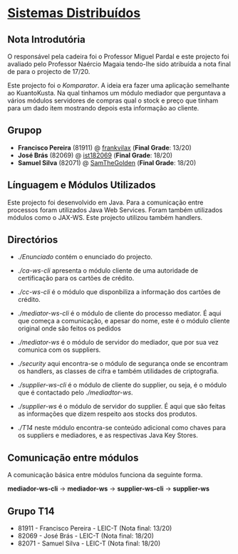 # [Sistemas Distribuídos](https://fenix.tecnico.ulisboa.pt/disciplinas/SDis15111326/2016-2017/2-semestre)

## Nota Introdutória

O responsável pela cadeira foi o Professor Miguel Pardal e este projecto foi avaliado pelo Professor Naércio Magaia tendo-lhe sido atribuída a nota final de para o projecto de 17/20.

Este projecto foi o *Komparator*. A ideia era fazer uma aplicação semelhante ao KuantoKusta. Na qual tinhamos um módulo mediador que perguntava a vários módulos servidores de compras qual o stock e preço que tinham para um dado item mostrando depois esta informação ao cliente.

## Grupop

- **Francisco Pereira** (81911) @ [frankvilax](https://github.com/frankvilax)  (**Final Grade**: 13/20)
- **José Brás** (82069) @ [ist182069](https://github.com/ist182069) (**Final Grade**: 18/20)
- **Samuel Silva** (82071) @ [SamTheGolden](https://github.com/SamTheGolden) (**Final Grade**: 18/20)

## Línguagem e Módulos Utilizados

Este projecto foi desenvolvido em Java. Para a comunicação entre processos foram utilizados Java Web Services. Foram também utilizados módulos como o JAX-WS. Este projecto utilizou também handlers.

## Directórios

- *./Enunciado* contém o enunciado do projecto.

- *./ca-ws-cli* apresenta o módulo cliente de uma autoridade de certificação para os cartões de crédito.

- *./cc-ws-cli* é o módulo que disponbiliza a informação dos cartões de crédito.

- *./mediator-ws-cli* é o módulo de cliente do processo mediator. É aqui que começa a comunicação, e apesar do nome, este é o módulo cliente original onde são feitos os pedidos

- *./mediator-ws* é o módulo de servidor do mediador, que por sua vez comunica com os suppliers.

- *./security* aqui encontra-se o módulo de segurança onde se encontram os handlers, as classes de cifra e também utilidades de criptografia.

- *./supplier-ws-cli* é o módulo de cliente do supplier, ou seja, é o módulo que é contactado pelo *./mediadtor-ws*.

- *./supplier-ws* é o módulo de servidor do supplier. É aqui que são feitas as informações que dizem respeito aos stocks dos produtos.

- *./T14* neste módulo encontra-se conteúdo adicional como chaves para os suppliers e mediadores, e as respectivas Java Key Stores.

## Comunicação entre módulos

A comunicação básica entre módulos funciona da seguinte forma.

**mediador-ws-cli** -> **mediador-ws** -> **supplier-ws-cli** -> **supplier-ws**

## Grupo T14
- 81911 - Francisco Pereira - LEIC-T (Nota final: 13/20)
- 82069 - José Brás - LEIC-T (Nota final: 18/20)
- 82071 - Samuel Silva - LEIC-T (Nota final: 18/20)
